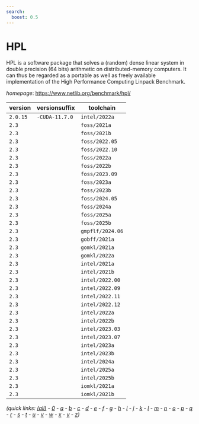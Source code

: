 ```yaml
---
search:
  boost: 0.5
---
```

# HPL

HPL is a software package that solves a (random) dense linear system in double precision (64 bits)  arithmetic on distributed-memory computers. It can thus be regarded as a portable as well as freely available  implementation of the High Performance Computing Linpack Benchmark.

*homepage*: <https://www.netlib.org/benchmark/hpl/>

version | versionsuffix | toolchain
--------|---------------|----------
``2.0.15`` | ``-CUDA-11.7.0`` | ``intel/2022a``
``2.3`` |  | ``foss/2021a``
``2.3`` |  | ``foss/2021b``
``2.3`` |  | ``foss/2022.05``
``2.3`` |  | ``foss/2022.10``
``2.3`` |  | ``foss/2022a``
``2.3`` |  | ``foss/2022b``
``2.3`` |  | ``foss/2023.09``
``2.3`` |  | ``foss/2023a``
``2.3`` |  | ``foss/2023b``
``2.3`` |  | ``foss/2024.05``
``2.3`` |  | ``foss/2024a``
``2.3`` |  | ``foss/2025a``
``2.3`` |  | ``foss/2025b``
``2.3`` |  | ``gmpflf/2024.06``
``2.3`` |  | ``gobff/2021a``
``2.3`` |  | ``gomkl/2021a``
``2.3`` |  | ``gomkl/2022a``
``2.3`` |  | ``intel/2021a``
``2.3`` |  | ``intel/2021b``
``2.3`` |  | ``intel/2022.00``
``2.3`` |  | ``intel/2022.09``
``2.3`` |  | ``intel/2022.11``
``2.3`` |  | ``intel/2022.12``
``2.3`` |  | ``intel/2022a``
``2.3`` |  | ``intel/2022b``
``2.3`` |  | ``intel/2023.03``
``2.3`` |  | ``intel/2023.07``
``2.3`` |  | ``intel/2023a``
``2.3`` |  | ``intel/2023b``
``2.3`` |  | ``intel/2024a``
``2.3`` |  | ``intel/2025a``
``2.3`` |  | ``intel/2025b``
``2.3`` |  | ``iomkl/2021a``
``2.3`` |  | ``iomkl/2021b``


*(quick links: [(all)](../index.md) - [0](../0/index.md) - [a](../a/index.md) - [b](../b/index.md) - [c](../c/index.md) - [d](../d/index.md) - [e](../e/index.md) - [f](../f/index.md) - [g](../g/index.md) - [h](../h/index.md) - [i](../i/index.md) - [j](../j/index.md) - [k](../k/index.md) - [l](../l/index.md) - [m](../m/index.md) - [n](../n/index.md) - [o](../o/index.md) - [p](../p/index.md) - [q](../q/index.md) - [r](../r/index.md) - [s](../s/index.md) - [t](../t/index.md) - [u](../u/index.md) - [v](../v/index.md) - [w](../w/index.md) - [x](../x/index.md) - [y](../y/index.md) - [z](../z/index.md))*

